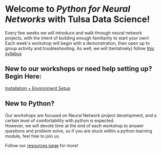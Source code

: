 # Welcome to *Python for Neural Networks* with Tulsa Data Science!

Every few weeks we will introduce and walk through neural network projects, with the intent of building enough familiarity to start your own!
Each week's workshop will begin with a demonstration, then open up to group activity and troubleshooting.
As well, we will (tentatively) follow [this syllabus](Syllabus.md)

## New to our workshops or need help setting up? Begin Here:
[Installation + Environment Setup](https://github.com/zachandfox/19sp-tds-nn/blob/master/1.16%20Installation/1.16_Installation.md)

## New to Python? 
Our workshops are focused on Neural Network project development, and a certain level of comfortability with python is expected.  
However, we will devote time at the end of each workshop to answer questions and problem solve, so if you are stuck within a python learning module, feel free to join us. 

Follow our [resources page](Resources.md) for more!
